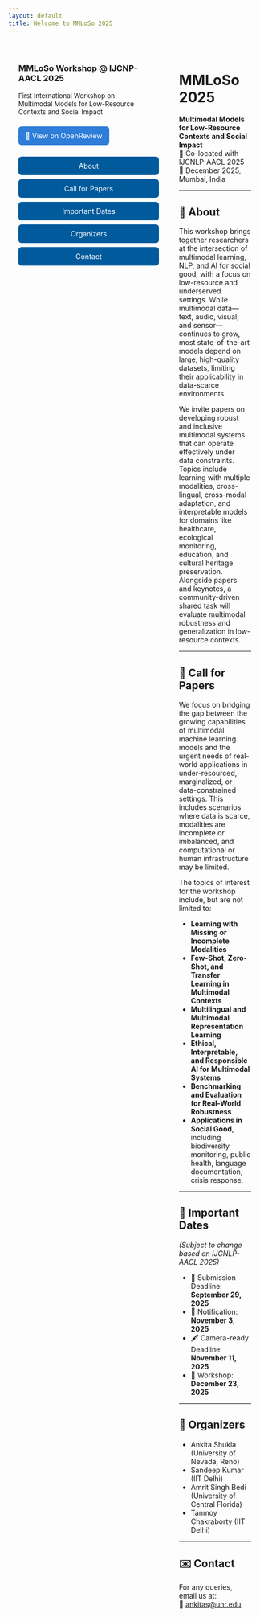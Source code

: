 ```yaml
---
layout: default
title: Welcome to MMLoSo 2025
---
```


<style>
.container {
  display: flex;
  align-items: flex-start;
  gap: 40px;
  max-width: 1400px;
  margin: 0 auto;
  padding: 20px;
}
.sidebar {
  flex: 0 0 280px;
}
.content {
  flex: 1;
  max-width: 900px;
}
.sidebar a.button {
  display: block;
  margin: 8px 0;
  padding: 10px 14px;
  background-color: #005a9c;
  color: white;
  border-radius: 6px;
  text-decoration: none;
  text-align: center;
}
.sidebar a.openreview {
  display: inline-block;
  background-color: #2e7dd8;
  margin-bottom: 15px;
}
</style>

<div class="container">

<div class="sidebar">
  <h3>MMLoSo Workshop @ IJCNP-AACL 2025</h3>
  <p style="font-size: 13px;">
    First International Workshop on<br>
    Multimodal Models for Low-Resource Contexts and Social Impact
  </p>
  <a class="button openreview" href="https://openreview.net/group?id=aclweb.org/AACL-IJCNLP/2025/Workshop/MMLoSo" target="_blank">
    🔗 View on OpenReview
  </a>
  <a class="button" href="#about">About</a>
  <a class="button" href="#cfp">Call for Papers</a>
  <a class="button" href="#dates">Important Dates</a>
  <a class="button" href="#organizers">Organizers</a>
  <a class="button" href="#contact">Contact</a>
</div>

<div class="content">

# MMLoSo 2025
**Multimodal Models for Low-Resource Contexts and Social Impact**  
📍 Co-located with IJCNLP-AACL 2025  
📅 December 2025, Mumbai, India

---

## 📖 <a id="about"></a> About

This workshop brings together researchers at the intersection of multimodal learning, NLP, and AI for social good, with a focus on low-resource and underserved settings. While multimodal data—text, audio, visual, and sensor—continues to grow, most state-of-the-art models depend on large, high-quality datasets, limiting their applicability in data-scarce environments.

We invite papers on developing robust and inclusive multimodal systems that can operate effectively under data constraints. Topics include learning with multiple modalities, cross-lingual, cross-modal adaptation, and interpretable models for domains like healthcare, ecological monitoring, education, and cultural heritage preservation. Alongside papers and keynotes, a community-driven shared task will evaluate multimodal robustness and generalization in low-resource contexts.

---

## 📢 <a id="cfp"></a> Call for Papers

We focus on bridging the gap between the growing capabilities of multimodal machine learning models and the urgent needs of real-world applications in under-resourced, marginalized, or data-constrained settings. This includes scenarios where data is scarce, modalities are incomplete or imbalanced, and computational or human infrastructure may be limited.

The topics of interest for the workshop include, but are not limited to:

- **Learning with Missing or Incomplete Modalities**  
- **Few-Shot, Zero-Shot, and Transfer Learning in Multimodal Contexts**  
- **Multilingual and Multimodal Representation Learning**  
- **Ethical, Interpretable, and Responsible AI for Multimodal Systems**  
- **Benchmarking and Evaluation for Real-World Robustness**  
- **Applications in Social Good**, including biodiversity monitoring, public health, language documentation, crisis response.

---

## 📅 <a id="dates"></a> Important Dates
*(Subject to change based on IJCNLP-AACL 2025)*

- 📝 Submission Deadline: **September 29, 2025**
- 📢 Notification: **November 3, 2025**
- 🖋 Camera-ready Deadline: **November 11, 2025**
- 📍 Workshop: **December 23, 2025**

---

## 👥 <a id="organizers"></a> Organizers
- Ankita Shukla (University of Nevada, Reno)
- Sandeep Kumar (IIT Delhi)
- Amrit Singh Bedi (University of Central Florida)
- Tanmoy Chakraborty (IIT Delhi)

---

## ✉️ <a id="contact"></a> Contact
For any queries, email us at:  
📧 [ankitas@unr.edu](mailto:ankitas@unr.edu)

</div>
</div>
